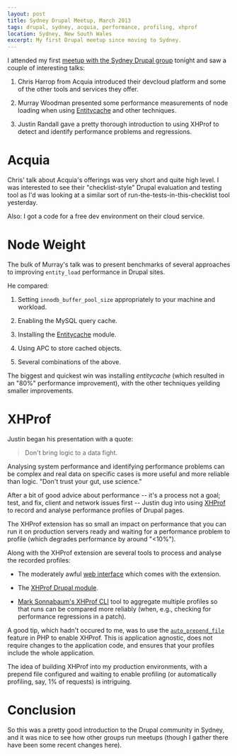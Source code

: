 ```yaml
---
layout: post
title: Sydney Drupal Meetup, March 2013
tags: drupal, sydney, acquia, performance, profiling, xhprof
location: Sydney, New South Wales
excerpt: My first Drupal meetup since moving to Sydney.
---
```


I attended my first [meetup with the Sydney Drupal group][1] tonight and saw a
couple of interesting talks:

1. Chris Harrop from Acquia introduced their devcloud platform and some of the
   other tools and services they offer.

2. Murray Woodman presented some performance measurements of node loading when
   using [Entitycache][2] and other techniques.

3. Justin Randall gave a pretty thorough introduction to using XHProf to detect
   and identify performance problems and regressions.

[1]: http://www.meetup.com/drupalsydney/events/78491452/
[2]: http://drupal.org/project/entitycache

Acquia
======

Chris' talk about Acquia's offerings was very short and quite high level. I was
interested to see their "checklist-style" Drupal evaluation and testing tool as
I'd was looking at a similar sort of run-the-tests-in-this-checklist tool
yesterday.

Also: I got a code for a free dev environment on their cloud service.

Node Weight
===========

The bulk of Murray's talk was to present benchmarks of several approaches to
improving `entity_load` performance in Drupal sites.

He compared:

1. Setting `innodb_buffer_pool_size` appropriately to your machine and
   workload.

2. Enabling the MySQL query cache.

3. Installing the [Entitycache][2] module.

4. Using APC to store cached objects.

5. Several combinations of the above.

The biggest and quickest win was installing *entitycache* (which resulted in an
"80%" performance improvement), with the other techniques yeilding smaller
improvements.

XHProf
======

Justin began his presentation with a quote:

> Don't bring logic to a data fight.

Analysing system performance and identifying performance problems can be
complex and real data on specific cases is more useful and more reliable than
logic. "Don't trust your gut, use science."

After a bit of good advice about performance -- it's a process not a goal;
test, and fix, client and network issues first -- Justin dug into using
[XHProf][3] to record and analyse performance profiles of Drupal pages.

[3]: https://github.com/facebook/xhprof

The XHProf extension has so small an impact on performance that you can run
it on production servers ready and waiting for a performance problem to
profile (which degrades performance by around "<10%").

Along with the XHProf extension are several tools to process and analyse the
recorded profiles:

- The moderately awful [web interface][4] which comes with the extension.

- The [XHProf Drupal module][5].

- [Mark Sonnabaum's XHProf CLI][6] tool to aggregate multiple profiles so that
  runs can be compared more reliably (when, e.g., checking for performance
  regressions in a patch).

[4]: https://github.com/facebook/xhprof/tree/master/xhprof_html
[5]: http://drupal.org/project/xhprof
[6]: https://github.com/msonnabaum/XHProfCLI

A good tip, which hadn't occured to me, was to use the [`auto_prepend_file`][7]
feature in PHP to enable XHProf. This is application agnostic, does not require
changes to the application code, and ensures that your profiles include the
whole application.

[7]: http://php.net/auto-prepend-file

The idea of building XHProf into my production environments, with a prepend
file configured and waiting to enable profiling (or automatically profiling,
say, 1% of requests) is intriguing.

Conclusion
==========

So this was a pretty good introduction to the Drupal community in Sydney, and
it was nice to see how other groups run meetups (though I gather there have
been some recent changes here).
